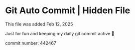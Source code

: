 # Git Auto Commit | Hidden File

This file was added Feb 12, 2025

Just for fun and keeping my daily git commit active 🤪

commit number: 442467
